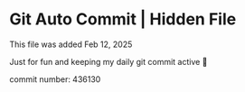 # Git Auto Commit | Hidden File

This file was added Feb 12, 2025

Just for fun and keeping my daily git commit active 🤪

commit number: 436130
